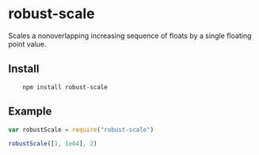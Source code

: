robust-scale
============
Scales a nonoverlapping increasing sequence of floats by a single floating point value.

## Install

		npm install robust-scale
		
## Example

```javascript
var robustScale = require("robust-scale")

robustScale([1, 1e64], 2)
```

